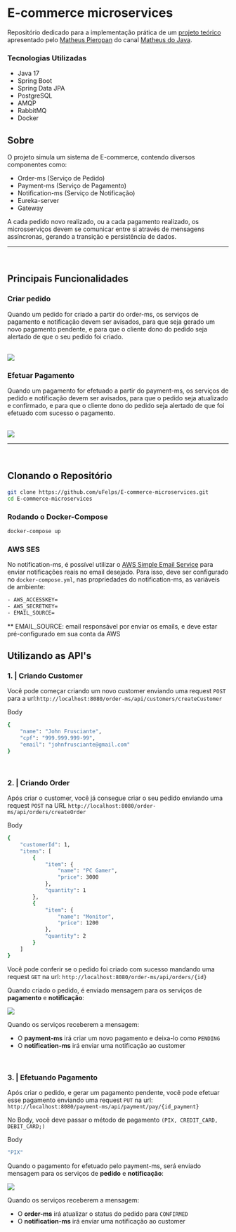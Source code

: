 # E-commerce microservices

Repositório dedicado para a implementação prática de um [projeto teórico](https://www.youtube.com/watch?v=XyV2fgyM7lQ&t=712s)
apresentado pelo [Matheus Pieropan](https://www.linkedin.com/in/matheuspieropan/)
do canal [Matheus do Java](https://www.youtube.com/@MatheusdoJava).

### Tecnologias Utilizadas

- Java 17
- Spring Boot
- Spring Data JPA
- PostgreSQL
- AMQP
- RabbitMQ
- Docker

## Sobre
O projeto simula um sistema de E-commerce, contendo diversos componentes como:

- Order-ms (Serviço de Pedido)
- Payment-ms (Serviço de Pagamento)
- Notification-ms (Serviço de Notificação)
- Eureka-server
- Gateway

A cada pedido novo realizado, ou a cada pagamento realizado, os microsserviços devem
se comunicar entre si através de mensagens assíncronas, gerando a transição e persistência
de dados.

<hr>

<br>

## Principais Funcionalidades

### Criar pedido
Quando um pedido for criado a partir do order-ms, os serviços de pagamento e notificação
devem ser avisados, para que seja gerado um novo pagamento pendente, e para que o cliente
dono do pedido seja alertado de que o seu pedido foi criado.

<br>

<img src="https://github.com/uFelps/assets/blob/main/E-commerce-microsservices/img1.png?raw=true">


### Efetuar Pagamento
Quando um pagamento for efetuado a partir do payment-ms, os serviços de pedido e notificação
devem ser avisados, para que o pedido seja atualizado e confirmado, e para que o cliente
dono do pedido seja alertado de que foi efetuado com sucesso o pagamento.

<br>

<img src="https://github.com/uFelps/assets/blob/main/E-commerce-microsservices/img2.png?raw=true">



<hr>

<br>

## Clonando o Repositório

```bash
git clone https://github.com/uFelps/E-commerce-microservices.git
cd E-commerce-microservices
```

### Rodando o Docker-Compose

```bash
docker-compose up
```

### AWS SES
No notification-ms, é possível utilizar o [AWS Simple Email Service](https://aws.amazon.com/pt/ses/) para
enviar notificações reais no email desejado.
Para isso, deve ser configurado no `docker-compose.yml`, nas propriedades do
notification-ms, as variáveis de ambiente:

```bash
- AWS_ACCESSKEY=
- AWS_SECRETKEY=
- EMAIL_SOURCE=
```

** EMAIL_SOURCE: email responsável por enviar os emails, e deve estar pré-configurado
em sua conta da AWS

## Utilizando as API's

### 1. | Criando Customer

Você pode começar criando um novo customer enviando uma request `POST` para a url:`http://localhost:8080/order-ms/api/customers/createCustomer`

Body
```bash
{
    "name": "John Frusciante",
    "cpf": "999.999.999-99",
    "email": "johnfrusciante@gmail.com"
}
```

<br>

### 2. | Criando Order

Após criar o customer, você já consegue criar o seu pedido enviando uma request `POST` na URL `http://localhost:8080/order-ms/api/orders/createOrder`

Body
```bash
{
    "customerId": 1,
    "items": [
        {
            "item": {
                "name": "PC Gamer",
                "price": 3000
            },
            "quantity": 1
        },
        {
            "item": {
                "name": "Monitor",
                "price": 1200
            },
            "quantity": 2
        }
    ]
}
```

Você pode conferir se o pedido foi criado com sucesso mandando uma request `GET` na url: `http://localhost:8080/order-ms/api/orders/{id}`

Quando criado o pedido, é enviado mensagem para os serviços de <b>pagamento</b> e <b>notificação</b>:

<img src="https://github.com/uFelps/assets/blob/main/E-commerce-microsservices/img3.png?raw=true">

Quando os serviços receberem a mensagem:

- O <b>payment-ms</b> irá criar um novo pagamento e deixa-lo como `PENDING`
- O <b>notification-ms</b> irá enviar uma notificação ao customer

<br>

### 3. | Efetuando Pagamento

Após criar o pedido, e gerar um pagamento pendente, você pode efetuar esse pagamento
enviando uma request `PUT` na url: `http://localhost:8080/payment-ms/api/payment/pay/{id_payment}`

No Body, você deve passar o método de pagamento `(PIX, CREDIT_CARD, DEBIT_CARD;)`

Body
```bash
"PIX"
```

Quando o pagamento for efetuado pelo payment-ms, será enviado mensagem para os serviços
de <b>pedido</b> e <b>notificação</b>:

<img src="https://github.com/uFelps/assets/blob/main/E-commerce-microsservices/img4.png?raw=true">

Quando os serviços receberem a mensagem:

- O <b>order-ms</b> irá atualizar o status do pedido para `CONFIRMED`
- O <b>notification-ms</b> irá enviar uma notificação ao customer